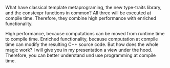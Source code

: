 What have classical template metaprograming, the new type-traits library, and the constexpr functions in common? 
All three will be executed at compile time. Therefore, they combine high performance with enriched functionality. 

High performance, because computations can be moved from runtime time to compile time. Enriched functionality, because computation at compile time can modify the resulting C++ source code. 
But how does the whole magic work? I will give you in my presentation a view under the hood. Therefore, you can better understand und use programming at compile time.